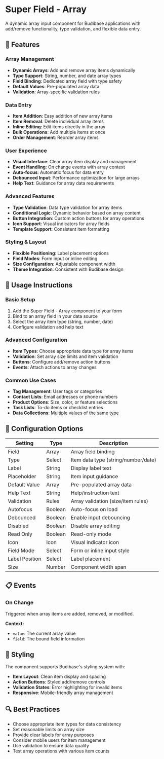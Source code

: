 # Super Field - Array

A dynamic array input component for Budibase applications with add/remove functionality, type validation, and flexible data entry.

## 🚀 Features

### Array Management

- **Dynamic Arrays**: Add and remove array items dynamically
- **Type Support**: String, number, and date array types
- **Field Binding**: Dedicated array field with type safety
- **Default Values**: Pre-populated array data
- **Validation**: Array-specific validation rules

### Data Entry

- **Item Addition**: Easy addition of new array items
- **Item Removal**: Delete individual array items
- **Inline Editing**: Edit items directly in the array
- **Bulk Operations**: Add multiple items at once
- **Order Management**: Reorder array items

### User Experience

- **Visual Interface**: Clear array item display and management
- **Event Handling**: On change events with array context
- **Auto-focus**: Automatic focus for data entry
- **Debounced Input**: Performance optimization for large arrays
- **Help Text**: Guidance for array data requirements

### Advanced Features

- **Type Validation**: Data type validation for array items
- **Conditional Logic**: Dynamic behavior based on array content
- **Button Integration**: Custom action buttons for array operations
- **Icon Support**: Visual indicators for array fields
- **Template Support**: Consistent item formatting

### Styling & Layout

- **Flexible Positioning**: Label placement options
- **Field Modes**: Form input or inline editing
- **Size Configuration**: Adjustable component width
- **Theme Integration**: Consistent with Budibase design

## 📝 Usage Instructions

### Basic Setup

1. Add the Super Field - Array component to your form
2. Bind to an array field in your data source
3. Select the array item type (string, number, date)
4. Configure validation and help text

### Advanced Configuration

- **Item Types**: Choose appropriate data type for array items
- **Validation**: Set array size limits and item validation
- **Buttons**: Configure add/remove action buttons
- **Events**: Attach actions to array changes

### Common Use Cases

- **Tag Management**: User tags or categories
- **Contact Lists**: Email addresses or phone numbers
- **Product Options**: Size, color, or feature selections
- **Task Lists**: To-do items or checklist entries
- **Data Collections**: Multiple values of the same type

## 🔧 Configuration Options

| Setting        | Type    | Description                         |
| -------------- | ------- | ----------------------------------- |
| Field          | Array   | Array field binding                 |
| Type           | Select  | Item data type (string/number/date) |
| Label          | String  | Display label text                  |
| Placeholder    | String  | Item input guidance                 |
| Default Value  | Array   | Pre-populated array data            |
| Help Text      | String  | Help/instruction text               |
| Validation     | Rules   | Array validation (size/item rules)  |
| Autofocus      | Boolean | Auto-focus on load                  |
| Debounced      | Boolean | Enable input debouncing             |
| Disabled       | Boolean | Disable array editing               |
| Read Only      | Boolean | Read-only mode                      |
| Icon           | Icon    | Visual indicator icon               |
| Field Mode     | Select  | Form or inline input style          |
| Label Position | Select  | Label placement                     |
| Size           | Number  | Component width span                |

## 📋 Events

### On Change

Triggered when array items are added, removed, or modified.

**Context:**

- `value`: The current array value
- `field`: The bound field information

## 🎨 Styling

The component supports Budibase's styling system with:

- **Item Layout**: Clean item display and spacing
- **Action Buttons**: Styled add/remove controls
- **Validation States**: Error highlighting for invalid items
- **Responsive**: Mobile-friendly array management

## 🔍 Best Practices

- Choose appropriate item types for data consistency
- Set reasonable limits on array size
- Provide clear labels for array purposes
- Consider mobile users for item management
- Use validation to ensure data quality
- Test array operations with various item counts
